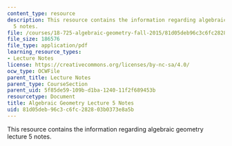 ```yaml
---
content_type: resource
description: This resource contains the information regarding algebraic geometry lecture
  5 notes.
file: /courses/18-725-algebraic-geometry-fall-2015/81d05deb96c3c6fc282803b0373e8a5b_MIT18_725F15_lec05.pdf
file_size: 186576
file_type: application/pdf
learning_resource_types:
- Lecture Notes
license: https://creativecommons.org/licenses/by-nc-sa/4.0/
ocw_type: OCWFile
parent_title: Lecture Notes
parent_type: CourseSection
parent_uid: 5f85de59-109b-d1ba-1240-11f2f689453b
resourcetype: Document
title: Algebraic Geometry Lecture 5 Notes
uid: 81d05deb-96c3-c6fc-2828-03b0373e8a5b
---
```

This resource contains the information regarding algebraic geometry lecture 5 notes.